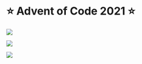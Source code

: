 # ⭐️ Advent of Code 2021 ⭐️

![](https://img.shields.io/badge/day%20📅-20-blue)
  
![](https://img.shields.io/badge/stars%20⭐-31-yellow)
  
![](https://img.shields.io/badge/days%20completed-15-red)
